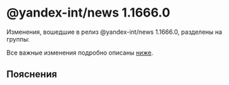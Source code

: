 # @yandex-int/news 1.1666.0

<!-- ЧЕЛОВЕЧЕСКОЕ ВСТУПЛЕНИЕ -->

Изменения, вошедшие в релиз @yandex-int/news 1.1666.0, разделены на группы:

Все важные изменения подробно описаны [ниже](#Пояснения).

## Пояснения

